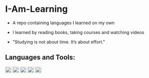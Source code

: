 # I-Am-Learning

* A repo containing languages ​​I learned on my own

* I learned by reading books, taking courses and watching videos

- "Studying is not about time. It’s about effort."

## Languages and Tools:  

<code><img height="20" src="https://logodownload.org/wp-content/uploads/2019/10/python-logo.png"></code>
<code><img height="20" src="https://logodownload.org/wp-content/uploads/2016/10/html5-logo.png"></code>
<code><img height="20" src="https://logodownload.org/wp-content/uploads/2017/04/css-3-logo-1.png"></code>
<code><img height="20" src="https://upload.wikimedia.org/wikipedia/commons/thumb/9/99/Unofficial_JavaScript_logo_2.svg/200px-Unofficial_JavaScript_logo_2.svg.png"></code>
<code><img height="20" src="https://logodownload.org/wp-content/uploads/2019/03/arduino-logo-3.png"></code>
